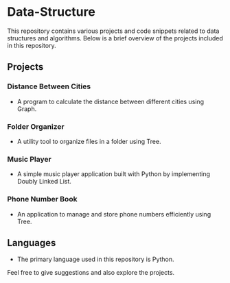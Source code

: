 # Data-Structure

This repository contains various projects and code snippets related to data structures and algorithms. Below is a brief overview of the projects included in this repository.

## Projects

### Distance Between Cities
- A program to calculate the distance between different cities using Graph.

### Folder Organizer
- A utility tool to organize files in a folder using Tree.

### Music Player
- A simple music player application built with Python by implementing Doubly Linked List.

### Phone Number Book
- An application to manage and store phone numbers efficiently using Tree.

## Languages
- The primary language used in this repository is Python.

Feel free to give suggestions and also explore the projects.

